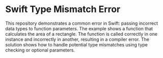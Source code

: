 # Swift Type Mismatch Error

This repository demonstrates a common error in Swift: passing incorrect data types to function parameters. The example shows a function that calculates the area of a rectangle.  The function is called correctly in one instance and incorrectly in another, resulting in a compiler error. The solution shows how to handle potential type mismatches using type checking or optional parameters.